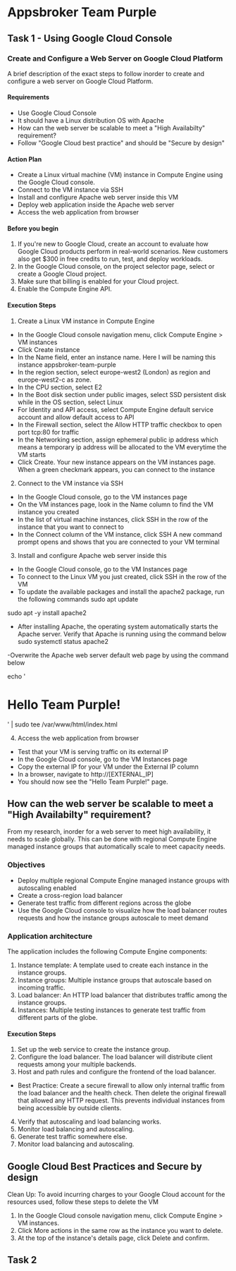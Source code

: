 
# Appsbroker Team Purple

## Task 1 - Using Google Cloud Console 

### Create and Configure a Web Server on Google Cloud Platform

A brief description of the exact steps to follow inorder to create and configure a web server on Google Cloud Platform.

#### Requirements

- Use Google Cloud Console
- It should have a Linux distribution OS with Apache
- How can the web server be scalable to meet a "High Availabilty" requirement?
- Follow "Google Cloud best practice" and should be "Secure by design"

#### Action Plan

- Create a Linux virtual machine (VM) instance in Compute Engine using the Google Cloud console.
- Connect to the VM instance via SSH
- Install and configure Apache web server inside this VM
- Deploy web application inside the Apache web server
- Access the web application from browser

#### Before you begin

1. If you're new to Google Cloud, create an account to evaluate how Google Cloud products perform in real-world scenarios. New customers also get $300 in free credits to run, test, and deploy workloads.
2. In the Google Cloud console, on the project selector page, select or create a Google Cloud project.
3. Make sure that billing is enabled for your Cloud project.
4. Enable the Compute Engine API.

#### Execution Steps

1. Create a Linux VM instance in Compute Engine 
- In the Google Cloud console navigation menu, click Compute Engine > VM instances
- Click Create instance
- In the Name field, enter an instance name. Here I will be naming this instance appsbroker-team-purple
- In the region section, select europe-west2 (London) as region and europe-west2-c as zone.
- In the CPU section, select E2
- In the Boot disk section under public images, select SSD persistent disk while in the OS section, select Linux
- For Identity and API access, select Compute Engine default service account and allow default access to API
- In the Firewall section, select  the Allow HTTP traffic checkbox to open port tcp:80 for traffic
- In the Networking section, assign ephemeral public ip address which means a temporary ip address will be allocated to the VM everytime the VM starts
- Click Create.
Your new instance appears on the VM instances page. When a green checkmark appears, you can connect to the instance

2. Connect to the VM instance via SSH
- In the Google Cloud console, go to the VM instances page
- On the VM instances page, look in the Name column to find the VM instance you created
- In the list of virtual machine instances, click SSH in the row of the instance that you want to connect to
- In the Connect column of the VM instance, click SSH
A new command prompt opens and shows that you are connected to your VM terminal

3. Install and configure Apache web server inside this 
- In the Google Cloud console, go to the VM Instances page
- To connect to the Linux VM you just created, click SSH in the row of the VM
- To update the available packages and install the apache2 package, run the following commands
sudo apt update

sudo apt -y install apache2

- After installing Apache, the operating system automatically starts the Apache server. Verify that Apache is running using the command below
sudo systemctl status apache2

-Overwrite the Apache web server default web page by using the command below

echo '<!doctype html><html><body><h1>Hello Team Purple!</h1></body></html>' | sudo tee /var/www/html/index.html

4. Access the web application from browser
- Test that your VM is serving traffic on its external IP
- In the Google Cloud console, go to the VM Instances page
- Copy the external IP for your VM under the External IP column
- In a browser, navigate to http://[EXTERNAL_IP]
- You should now see the "Hello Team Purple!" page.

## How can the web server be scalable to meet a "High Availabilty" requirement?

From my research, inorder for a web server to meet high availability, it needs to scale globally. This can be done with regional Compute Engine managed instance groups that automatically scale to meet capacity needs.

### Objectives

- Deploy multiple regional Compute Engine managed instance groups with autoscaling enabled
- Create a cross-region load balancer
- Generate test traffic from different regions across the globe
- Use the Google Cloud console to visualize how the load balancer routes requests and how the instance groups autoscale to meet demand

### Application architecture

The application includes the following Compute Engine components:

1. Instance template: A template used to create each instance in the instance groups.
2. Instance groups: Multiple instance groups that autoscale based on incoming traffic.
3. Load balancer: An HTTP load balancer that distributes traffic among the instance groups.
4. Instances: Multiple testing instances to generate test traffic from different parts of the globe.

#### Execution Steps

1. Set up the web service to create the instance group.
2. Configure the load balancer. The load balancer will distribute client requests among your multiple backends.
3. Host and path rules and configure the frontend of the load balancer.
- Best Practice: Create a secure firewall to allow only internal traffic from the load balancer and the health check. Then delete the original firewall that allowed any HTTP request. This prevents individual instances from being accessible by outside clients.
4. Verify that autoscaling and load balancing works.
5. Monitor load balancing and autoscaling.
6. Generate test traffic somewhere else.
7. Monitor load balancing and autoscaling.

## Google Cloud Best Practices and Secure by design
Clean Up: To avoid incurring charges to your Google Cloud account for the resources used, follow these steps to delete the VM

1. In the Google Cloud console navigation menu, click Compute Engine > VM instances.
2. Click More actions in the same row as the instance you want to delete.
3. At the top of the instance's details page, click Delete and confirm.


## Task 2


